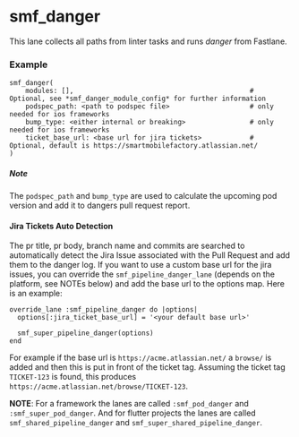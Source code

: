 # smf_danger

This lane collects all paths from linter tasks and runs *danger* from Fastlane.

### Example
```
smf_danger(
    modules: [],                                            # Optional, see *smf_danger_module_config* for further information
    podspec_path: <path to podspec file>                    # only needed for ios frameworks
    bump_type: <either internal or breaking>                # only needed for ios frameworks
    ticket_base_url: <base url for jira tickets>            # Optional, default is https://smartmobilefactory.atlassian.net/        
)
```

##### Note

The `podspec_path` and `bump_type` are used to calculate the upcoming pod version and add it to dangers pull request report.

#### Jira Tickets Auto Detection

The pr title, pr body, branch name and commits are searched to automatically detect the Jira Issue associated with the Pull Request and add them to the danger log. If you want to use a custom base url for the jira issues, you can override the `smf_pipeline_danger_lane` (depends on the platform, see NOTEs below) and add the base url to the options map. Here  is an example:
```
override_lane :smf_pipeline_danger do |options|
  options[:jira_ticket_base_url] = '<your default base url>'

  smf_super_pipeline_danger(options)
end
```
For example if the base url is `https://acme.atlassian.net/` a `browse/` is added and then this is put in front of the ticket tag. Assuming the ticket tag `TICKET-123` is found, this produces `https://acme.atlassian.net/browse/TICKET-123`.

**NOTE**: For a framework the lanes are called `:smf_pod_danger` and `:smf_super_pod_danger`. And for flutter projects the lanes are called `smf_shared_pipeline_danger` and `smf_super_shared_pipeline_danger`.
